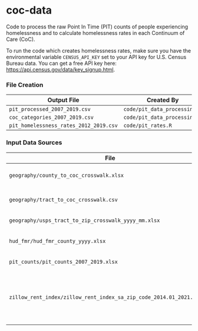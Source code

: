 # coc-data

Code to process the raw Point In Time (PIT) counts of people experiencing homelessness and to calculate homelessness rates in each Continuum of Care (CoC).

To run the code which creates homelessness rates, make sure you have the environmental variable `CENSUS_API_KEY` set to your API key for U.S. Census Bureau data. You can get a free API key here: <https://api.census.gov/data/key_signup.html>.

### File Creation

| Output File                            | Created By                   |
|----------------------------------------|------------------------------|
| `pit_processed_2007_2019.csv`          | `code/pit_data_processing.R` |
| `coc_categories_2007_2019.csv`         | `code/pit_data_processing.R` |
| `pit_homelessness_rates_2012_2019.csv` | `code/pit_rates.R`           |

### Input Data Sources

| File                                                                  | Source                                                                                                                                                           |
|-----------------------------------------------------------------------|------------------------------------------------------------------------------------------------------------------------------------------------------------------|
| `geography/county_to_coc_crosswalk.xlsx`                              | [HUD CoC Geography Crosswalk, county_coc_match.csv](https://github.com/tomhbyrne/HUD-CoC-Geography-Crosswalk/blob/master/output/county_coc_match.csv)            |
| `geography/tract_to_coc_crosswalk.csv`                                | [HUD CoC Geography Crosswalk, tract_coc_match.csv](https://github.com/tomhbyrne/HUD-CoC-Geography-Crosswalk/blob/master/output/tract_coc_match.csv)              |
| `geography/usps_tract_to_zip_crosswalk_yyyy_mm.xlsx`                  | [HUD USPS ZIP Code Crosswalk Files](https://www.huduser.gov/portal/datasets/usps_crosswalk.html)                                                                 |
| `hud_fmr/hud_fmr_county_yyyy.xlsx`                                    | [HUD Fair Market Rents, County Level Data](https://www.huduser.gov/portal/datasets/fmr.html)                                                                     |
| `pit_counts/pit_counts_2007_2019.xlsx`                                | [HUD 2007-2019 PIT Counts by CoC](https://www.huduser.gov/portal/sites/default/files/xls/2007-2019-Point-in-Time-Estimates-by-CoC.xlsx)                          |
| `zillow_rent_index/zillow_rent_index_sa_zip_code_2014.01_2021.03.csv` | [Zillow Observed Rent Index (Smoothed, Seasonally Adjusted): All Homes Plus Multifamily Time Series (Zip Code Geography)](https://www.zillow.com/research/data/) |
